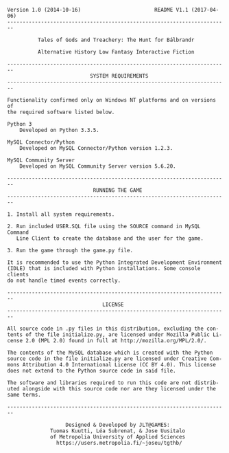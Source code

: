     Version 1.0 (2014-10-16)                        README V1.1 (2017-04-06)
    ------------------------------------------------------------------------

              Tales of Gods and Treachery: The Hunt for Bálbrandr

              Alternative History Low Fantasy Interactive Fiction

    ------------------------------------------------------------------------
                               SYSTEM REQUIREMENTS
    ------------------------------------------------------------------------

    Functionality confirmed only on Windows NT platforms and on versions of
    the required software listed below.

    Python 3
        Developed on Python 3.3.5.

    MySQL Connector/Python
        Developed on MySQL Connector/Python version 1.2.3.

    MySQL Community Server
        Developed on MySQL Community Server version 5.6.20.

    ------------------------------------------------------------------------
                                RUNNING THE GAME
    ------------------------------------------------------------------------

    1. Install all system requirements.

    2. Run included USER.SQL file using the SOURCE command in MySQL Command
       Line Client to create the database and the user for the game.

    3. Run the game through the game.py file.

    It is recommended to use the Python Integrated Development Environment
    (IDLE) that is included with Python installations. Some console clients
    do not handle timed events correctly.

    ------------------------------------------------------------------------
                                   LICENSE
    ------------------------------------------------------------------------

    All source code in .py files in this distribution, excluding the con-
    tents of the file initialize.py, are licensed under Mozilla Public Li-
    cense 2.0 (MPL 2.0) found in full at http://mozilla.org/MPL/2.0/.

    The contents of the MySQL database which is created with the Python
    source code in the file initialize.py are licensed under Creative Com-
    mons Attribution 4.0 International License (CC BY 4.0). This license
    does not extend to the Python source code in said file.

    The software and libraries required to run this code are not distrib-
    uted alongside with this source code nor are they licensed under the
    same terms.

    ------------------------------------------------------------------------

                       Designed & Developed by JLT@GAMES:
                  Tuomas Kuutti, Léa Subrenat, & Jose Uusitalo
                  of Metropolia University of Applied Sciences
                    https://users.metropolia.fi/~joseu/tgthb/
